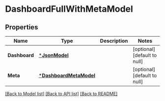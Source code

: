 # DashboardFullWithMetaModel

## Properties
Name | Type | Description | Notes
------------ | ------------- | ------------- | -------------
**Dashboard** | [***JsonModel**](Json.md) |  | [optional] [default to null]
**Meta** | [***DashboardMetaModel**](DashboardMeta.md) |  | [optional] [default to null]

[[Back to Model list]](../README.md#documentation-for-models) [[Back to API list]](../README.md#documentation-for-api-endpoints) [[Back to README]](../README.md)



